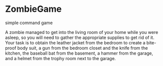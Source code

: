 # ZombieGame
simple command game


A zombie managed to get into the living room of your home while you were asleep, so you will need to gather the appropriate supplies to get rid of it. Your task is to obtain the leather jacket from the bedroom to create a bite-proof body suit, a gun from the bedroom closet and the knife from the kitchen, the baseball bat from the basement, a hammer from the garage, and a helmet from the trophy room next to the garage.   
